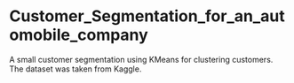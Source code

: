 # Customer_Segmentation_for_an_automobile_company
A small customer segmentation using KMeans for clustering customers. The dataset was taken from Kaggle. 
